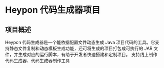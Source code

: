 # Heypon 代码生成器项目

## 项目概述
Heypon 代码生成器是一个能依据配置文件动态生成 Java 项目代码的工具。它支持静态文件复制和动态模板生成功能，还可将生成的项目打包成可执行的 JAR 文件，并生成对应的运行脚本，有助于开发者快速搭建和定制项目。
支持线上制作代码生成器、代码生成器制作工具
